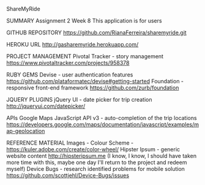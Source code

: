 ShareMyRide

SUMMARY
Assignment 2 Week 8
This application is for users

GITHUB REPOSITORY
https://github.com/RianaFerreira/sharemyride.git

HEROKU URL
http://gasharemyride.herokuapp.com/

PROJECT MANAGEMENT
Pivotal Tracker - story management https://www.pivotaltracker.com/projects/958378

RUBY GEMS
Devise - user authentication features https://github.com/plataformatec/devise#getting-started
Foundation - responsive front-end framework https://github.com/zurb/foundation


JQUERY PLUGINS
jQuery UI - date picker for trip creation http://jqueryui.com/datepicker/

APIs
Google Maps JavaScript API v3 - auto-completion of the trip locations https://developers.google.com/maps/documentation/javascript/examples/map-geolocation

REFERENCE MATERIAL
Images -
Colour Scheme - https://kuler.adobe.com/create/color-wheel/
Hipster Ipsum - generic website content http://hipsteripsum.me (I know, I know, I should have taken more time with this, maybe one day I'll return to the project and redeem myself)
Device Bugs - research identified problems for mobile solution https://github.com/scottjehl/Device-Bugs/issues

